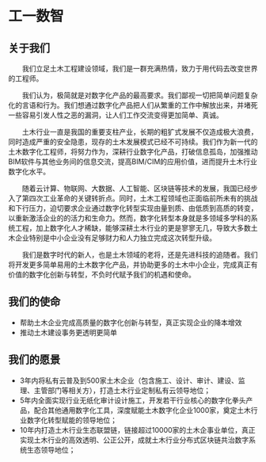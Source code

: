 # 工一数智
## 关于我们
&emsp;&emsp;我们立足土木工程建设领域，我们是一群充满热情，致力于用代码去改变世界的工程师。

&emsp;&emsp;我们认为，极简就是对数字化产品的最高要求。我们鄙视一切把简单问题复杂化的言语和行为。我们想通过数字化产品把人们从繁重的工作中解放出来，并堵死一些容易引发人性之恶的漏洞，让人们工作交流变得更加简单、真诚。

&emsp;&emsp;土木行业一直是我国的重要支柱产业，长期的粗犷式发展不仅造成极大浪费，同时造成严重的安全隐患，现存的土木发展模式已经不可持续。我们作为新一代的土木数字化工程师，将努力作为，深耕行业数字化产品，打破信息孤岛，加强推动BIM软件与其他业务间的信息交流，提高BIM/CIM的应用价值，进而提升土木行业数字化水平。

&emsp;&emsp;随着云计算、物联网、大数据、人工智能、区块链等技术的发展，我国已经步入了第四次工业革命的关键转折点。同时，土木工程领域也正面临前所未有的挑战和下行压力，迫切要求企业通过数字化转型实现由量到质、由低质到高质的转变，以重新激活企业的的活力和生命力。然而，数字化转型本身就是多领域多学科的系统工程，加上数字化人才稀缺，能够深耕土木行业的更是寥寥无几，导致大多数土木企业特别是中小企业没有足够财力和人力独立完成这次转型升级。

&emsp;&emsp;我们是数字时代的新人，也是土木领域的老将，还是先进科技的追随者。我们将开发更多简单易用的土木数字化产品，并协助更多的土木中小企业，完成真正有价值的数字化创新与转型，不负时代赋予我们的机遇和使命。

## 我们的使命
* 帮助土木企业完成高质量的数字化创新与转型，真正实现企业的降本增效
* 推动土木建设事务更透明更简单

## 我们的愿景
* 3年内将私有云普及到500家土木企业（包含施工、设计、审计、建设、监理、主管部门等相关方），打造土木行业定制私有云领导地位；
* 5年内全面实现行业无纸化审计设计施工，开发若干行业核心的数字化拳头产品，配合其他通用数字化工具，深度赋能土木数字化企业1000家，奠定土木行业数字化转型赋能的领导地位；
* 10年内打造土木行业生态联盟链，链接超过10000家的土木企事业单位，真正实现土木行业的高效透明、公正公开，成就土木行业分布式区块链共治数字系统生态领导地位；